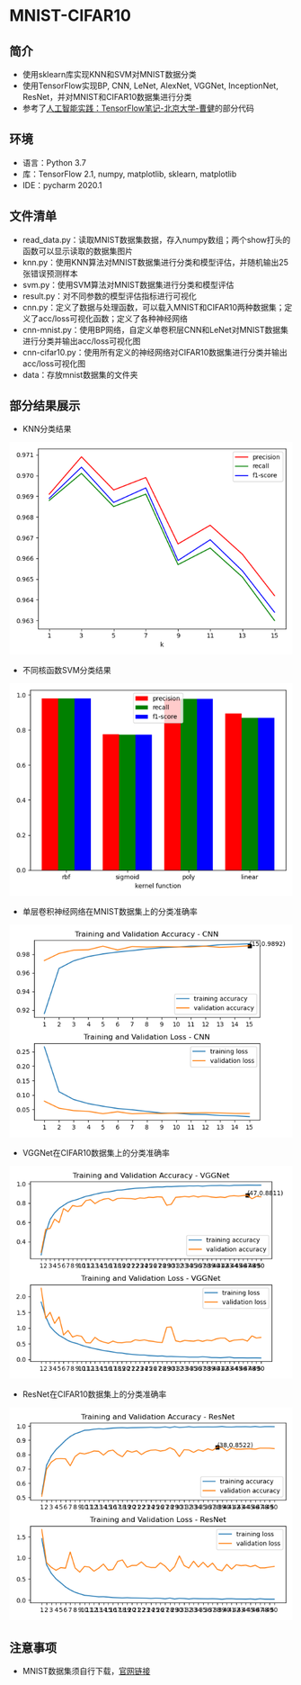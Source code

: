 # MNIST-CIFAR10
## 简介
- 使用sklearn库实现KNN和SVM对MNIST数据分类
- 使用TensorFlow实现BP, CNN, LeNet, AlexNet, VGGNet, InceptionNet, ResNet，并对MNIST和CIFAR10数据集进行分类
- 参考了[人工智能实践：TensorFlow笔记-北京大学-曹健](https://www.bilibili.com/video/BV1B7411L7Qt?p=42)的部分代码
## 环境
- 语言：Python 3.7
- 库：TensorFlow 2.1, numpy, matplotlib, sklearn, matplotlib
- IDE：pycharm 2020.1
## 文件清单
- read_data.py：读取MNIST数据集数据，存入numpy数组；两个show打头的函数可以显示读取的数据集图片
- knn.py：使用KNN算法对MNIST数据集进行分类和模型评估，并随机输出25张错误预测样本
- svm.py：使用SVM算法对MNIST数据集进行分类和模型评估
- result.py：对不同参数的模型评估指标进行可视化
- cnn.py：定义了数据与处理函数，可以载入MNIST和CIFAR10两种数据集；定义了acc/loss可视化函数；定义了各种神经网络
- cnn-mnist.py：使用BP网络，自定义单卷积层CNN和LeNet对MNIST数据集进行分类并输出acc/loss可视化图
- cnn-cifar10.py：使用所有定义的神经网络对CIFAR10数据集进行分类并输出acc/loss可视化图
- data：存放mnist数据集的文件夹
## 部分结果展示
- KNN分类结果
<img src='result/knn-pre.png' alt='knn result'/>

- 不同核函数SVM分类结果
<img src='result/svm-res.png' alt='svm result'/>

- 单层卷积神经网络在MNIST数据集上的分类准确率
<img src='result/cnn.png' alt='cnn mnist result'/>

- VGGNet在CIFAR10数据集上的分类准确率
<img src='result/vggnet.png' alt='vggnet cifar10 result'/>

- ResNet在CIFAR10数据集上的分类准确率
<img src='result/resnet.png' alt='resnet cifar10 result'/>

## 注意事项
- MNIST数据集须自行下载，[官网链接](http://yann.lecun.com/exdb/mnist/)
